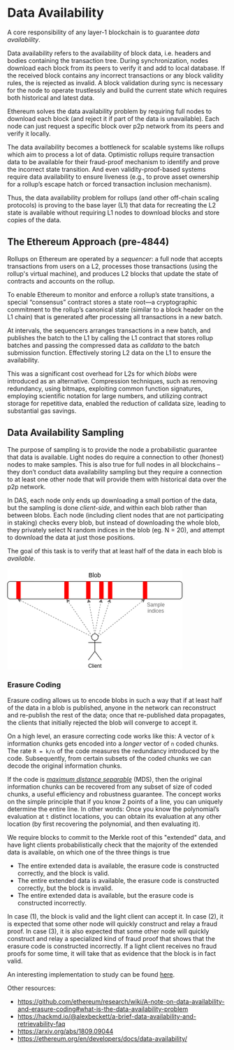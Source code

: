 # Data Availability

A core responsibility of any layer-1 blockchain is to guarantee _data availability_.

Data availability refers to the availability of block data, i.e. headers and bodies containing the transaction tree. During synchronization, nodes download each block from its peers to verify it and add to local database. If the received block contains any incorrect transactions or any block validity rules, the is rejected as invalid. A block validation during sync is necessary for the node to operate trustlessly and build the current state which requires both historical and latest data. 

Ethereum solves the data availability problem by requiring full nodes to download each block (and reject it if part of the data is unavailable). Each node can just request a specific block over p2p network from its peers and verify it locally. 

The data availability becomes a bottleneck for scalable systems like rollups which aim to process a lot of data. Optimistic rollups require transaction data to be available for their fraud-proof mechanism to identify and prove the incorrect state transition. And even validity-proof-based systems require data availability to ensure liveness (e.g., to prove asset ownership for a rollup’s escape hatch or forced transaction inclusion mechanism).

Thus, the data availability problem for rollups (and other off-chain scaling protocols) is proving to the base layer (L1) that data for recreating the L2 state is available without requiring L1 nodes to download blocks and store copies of the data.

## The Ethereum Approach (pre-4844)

Rollups on Ethereum are operated by a _sequencer_: a full node that accepts transactions from users on a L2, processes those transactions (using the rollup's virtual machine), and produces L2 blocks that update the state of contracts and accounts on the rollup.

To enable Ethereum to monitor and enforce a rollup’s state transitions, a special “consensus” contract stores a state root—a cryptographic commitment to the rollup’s canonical state (similar to a block header on the L1 chain) that is generated after processing all transactions in a new batch.

At intervals, the sequencers arranges transactions in a new batch, and publishes the batch to the L1 by calling the L1 contract that stores rollup batches and passing the compressed data as _calldata_ to the batch submission function. Effectively storing L2 data on the L1 to ensure the availability.  

This was a significant cost overhead for L2s for which _blobs_ were introduced as an alternative. Compression techniques, such as removing redundancy, using bitmaps, exploiting common function signatures, employing scientific notation for large numbers, and utilizing contract storage for repetitive data, enabled the reduction of calldata size, leading to substantial gas savings.

## Data Availability Sampling

The purpose of sampling is to provide the node a probabilistic guarantee that data is available. Light nodes do require a connection to other (honest) nodes to make samples. This is also true for full nodes in all blockchains – they don’t conduct data availability sampling but they require a connection to at least one other node that will provide them with historical data over the p2p network.

In DAS, each node only ends up downloading a small portion of the data, but the sampling is done _client-side_, and within each blob rather than between blobs. Each node (including client nodes that are not participating in staking) checks every blob, but instead of downloading the whole blob, they privately select N random indices in the blob (eg. N = 20), and attempt to download the data at just those positions.

The goal of this task is to verify that at least half of the data in each blob is _available_.

![data-availability-sampling](../img/scaling/das.png)

### Erasure Coding

Erasure coding allows us to encode blobs in such a way that if at least half of the data in a blob is published, anyone in the network can reconstruct and re-publish the rest of the data; once that re-published data propagates, the clients that initially rejected the blob will converge to accept it.

On a high level, an erasure correcting code works like this: A vector of `k` information chunks gets encoded into a _longer_ vector of `n` coded chunks. The rate `R = k/n` of the code measures the redundancy introduced by the code. Subsequently, from certain subsets of the coded chunks we can decode the original information chunks.

If the code is [_maximum distance separable_](https://www.johndcook.com/blog/2020/03/07/mds-codes/) (MDS), then the original information chunks can be recovered from any subset of size of coded chunks, a useful efficiency and robustness guarantee. The concept works on the simple principle that if you know 2 points of a line, you can uniquely determine the entire line. In other words: Once you know the polynomial’s evaluation at `t` distinct locations, you can obtain its evaluation at any other location (by first recovering the polynomial, and then evaluating it).

We require blocks to commit to the Merkle root of this "extended" data, and have light clients probabilistically check that the majority of the extended data is available, on which one of the three things is true

- The entire extended data is available, the erasure code is constructed correctly, and the block is valid.
- The entire extended data is available, the erasure code is constructed correctly, but the block is invalid.
- The entire extended data is available, but the erasure code is constructed incorrectly.

In case (1), the block is valid and the light client can accept it. In case (2), it is expected that some other node will quickly construct and relay a fraud proof. In case (3), it is also expected that some other node will quickly construct and relay a specialized kind of fraud proof that shows that the erasure code is constructed incorrectly. If a light client receives no fraud proofs for some time, it will take that as evidence that the block is in fact valid.

An interesting implementation to study can be found [here](https://github.com/ethereum/research/tree/master/erasure_code/ec65536).

Other resources:

- https://github.com/ethereum/research/wiki/A-note-on-data-availability-and-erasure-coding#what-is-the-data-availability-problem
- https://hackmd.io/@alexbeckett/a-brief-data-availability-and-retrievability-faq
- https://arxiv.org/abs/1809.09044
- https://ethereum.org/en/developers/docs/data-availability/
